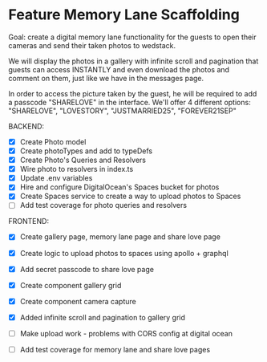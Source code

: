 # Feature Memory Lane Scaffolding
Goal: create a digital memory lane functionality for the guests to open their cameras and send their taken photos to wedstack.

We will display the photos in a gallery with infinite scroll and pagination that guests can access INSTANTLY and even download the photos and comment on them, just like we have in the messages page.

In order to access the picture taken by the guest, he will be required to add a passcode "SHARELOVE" in the interface. We'll offer 4 different options: "SHARELOVE", "LOVESTORY", "JUSTMARRIED25", "FOREVER21SEP"

BACKEND:
- [X] Create Photo model
- [X] Create photoTypes and add to typeDefs
- [X] Create Photo's Queries and Resolvers
- [X] Wire photo to resolvers in index.ts
- [X] Update .env variables
- [X] Hire and configure DigitalOcean's Spaces bucket for photos
- [X] Create Spaces service to create a way to upload photos to Spaces
- [ ] Add test coverage for photo queries and resolvers

FRONTEND:
- [X] Create gallery page, memory lane page and share love page
- [X] Create logic to upload photos to spaces using apollo + graphql
- [X] Add secret passcode to share love page
- [X] Create component gallery grid
- [X] Create component camera capture
- [X] Added infinite scroll and pagination to gallery grid
- [ ] Make upload work - problems with CORS config at digital ocean
- [ ] Add test coverage for memory lane and share love pages





